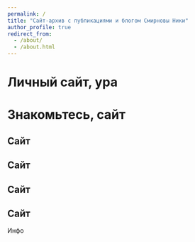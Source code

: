 ```yaml
---
permalink: /
title: "Сайт-архив с публикациями и блогом Смирновы Ники"
author_profile: true
redirect_from: 
  - /about/
  - /about.html
---
```

Личный сайт, ура
======
Знакомьтесь, сайт
======
Сайт
------
Сайт
------
Сайт
------
Сайт
------
Инфо
